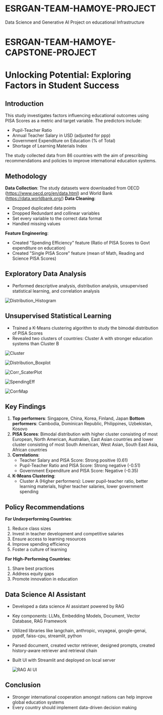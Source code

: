 # ESRGAN-TEAM-HAMOYE-PROJECT
Data Science and Generative AI Project on educational Infrastructure
# ESRGAN-TEAM-HAMOYE-CAPSTONE-PROJECT
# Unlocking Potential: Exploring Factors in Student Success

## Introduction
This study investigates factors influencing educational outcomes using PISA Scores as a metric and target variable. The predictors include:

- Pupil-Teacher Ratio
- Annual Teacher Salary in USD (adjusted for ppp) 
- Government Expenditure on Education (% of Total)
- Shortage of Learning Materials Index

The study collected data from 86 countries with the aim of prescribing recommendations and policies to improve international education systems.

## Methodology
**Data Collection**: The study datasets were downloaded from OECD (https://www.oecd.org/en/data.html) and World Bank (https://data.worldbank.org/)
**Data Cleaning**: 
- Dropped duplicated data points
- Dropped Redundant and collinear variables 
- Set every variable to the correct data format
- Handled missing values

**Feature Engineering**: 
- Created "Spending Efficiency" feature (Ratio of PISA Scores to Govt expenditure on education)
- Created "Single PISA Score" feature (mean of Math, Reading and Science PISA Scores)

## Exploratory Data Analysis
- Performed descriptive analysis, distribution analysis, unsupervised statistical learning, and correlation analysis

![Distribution_Histogram](https://github.com/user-attachments/assets/6466eca9-bc57-42ae-a970-187061705b8f)

## Unsupervised Statistical Learning
- Trained a K-Means clustering algorithm to study the bimodal distribution of PISA Scores
- Revealed two clusters of countries: Cluster A with stronger education systems than Cluster B

![Cluster](https://github.com/user-attachments/assets/0568dc15-2d9a-4583-9d11-1c56e36a94dc)

![Distribution_Boxplot](https://github.com/user-attachments/assets/7f04c8ad-01a9-410f-ade2-de435ba8a644)

![Corr_ScaterPlot](https://github.com/user-attachments/assets/4d89724e-8472-4d56-99ec-1dcee72b2327)

![SpendingEff](https://github.com/user-attachments/assets/804b3728-c6d6-4cf6-8a7a-43e7b9da7dd1)

![CorrMap](https://github.com/user-attachments/assets/ce79a296-19b1-4529-914e-2f7f2dc39509)


## Key Findings
1. **Top performers**: Singapore, China, Korea, Finland, Japan
   **Bottom performers**: Cambodia, Dominican Republic, Philippines, Uzbekistan, Kosovo
2. **PISA Scores**: Bimodal distribution with higher cluster consisting of most European, North American, Australian, East Asian       countries and lower cluster consisting of most South American, West Asian, South East Asia, African countries
3. **Correlations**:
   - Teacher Salary and PISA Score: Strong positive (0.61)
   - Pupil-Teacher Ratio and PISA Score: Strong negative (-0.51) 
   - Government Expenditure and PISA Score: Negative (-0.35)
4. **K-Means Clustering**:
   - Cluster A (Higher performers): Lower pupil-teacher ratio, better learning materials, higher teacher salaries, lower government spending

## Policy Recommendations
**For Underperforming Countries**:
1. Reduce class sizes
2. Invest in teacher development and competitive salaries
3. Ensure access to learning resources
4. Improve spending efficiency
5. Foster a culture of learning

**For High-Performing Countries**:
1. Share best practices
2. Address equity gaps
3. Promote innovation in education

## Data Science AI Assistant
- Developed a data science AI assistant powered by RAG
- Key components: LLMs, Embedding Models, Document, Vector Database, RAG Framework
- Utilized libraries like langchain, anthropic, voyageai, google-genai, pypdf, faiss-cpu, streamlit, python
- Parsed document, created vector retriever, designed prompts, created history-aware retriever and retrieval chain
- Built UI with Streamlit and deployed on local server

  ![RAG AI UI](https://github.com/user-attachments/assets/344a4b91-552d-4e20-b1e9-b6d52545ca31)


## Conclusion
- Stronger international cooperation amongst nations can help improve global education systems
- Every country should implement data-driven decision making
